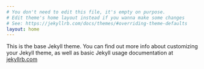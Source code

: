 ```yaml
---
# You don't need to edit this file, it's empty on purpose.
# Edit theme's home layout instead if you wanna make some changes
# See: https://jekyllrb.com/docs/themes/#overriding-theme-defaults
layout: home
---
```


This is the base Jekyll theme. You can find out more info about customizing your Jekyll theme, as well as basic Jekyll usage documentation at [jekyllrb.com](https://jekyllrb.com/)
